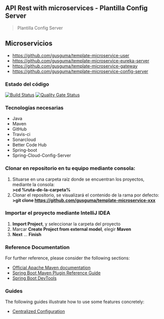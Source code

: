 ## API Rest with microservices - Plantilla Config Server
> Plantilla Config Server

## Microservicios
* https://github.com/gusguma/template-microservice-user
* https://github.com/gusguma/template-microservice-eureka-server
* https://github.com/gusguma/template-microservice-gateway
* https://github.com/gusguma/template-microservice-config-server

### Estado del código

[![Build Status](https://travis-ci.org/gusguma/template-microservice-config-server.svg?branch=develop)](https://travis-ci.org/gusguma/template-microservice-config-server)
[![Quality Gate Status](https://sonarcloud.io/api/project_badges/measure?project=es.gusguma%3Atemplate-microservice-config-server&metric=alert_status)](https://sonarcloud.io/dashboard?id=es.gusguma%3Atemplate-microservice-config-server)

### Tecnologías necesarias
* Java
* Maven
* GitHub
* Travis-ci
* Sonarcloud
* Better Code Hub
* Spring-boot
* Spring-Cloud-Config-Server

### Clonar en repositorio en tu equipo mediante consola:
1. Situarse en una carpeta raíz donde se encuentran los proyectos, mediante la consola:  
 **>cd %ruta-de-la-carpeta%**
1. Clonar el repositorio, se visualizará el contenido de la rama por defecto:  
 **>git clone https://github.com/gusguma/template-microservice-xxx**

### Importar el proyecto mediante IntelliJ IDEA
1. **Import Project**, y seleccionar la carpeta del proyecto
1. Marcar **Create Project from external model**, elegir **Maven**
1. **Next** … **Finish**



### Reference Documentation
For further reference, please consider the following sections:

* [Official Apache Maven documentation](https://maven.apache.org/guides/index.html)
* [Spring Boot Maven Plugin Reference Guide](https://docs.spring.io/spring-boot/docs/2.2.9.RELEASE/maven-plugin/)
* [Spring Boot DevTools](https://docs.spring.io/spring-boot/docs/2.3.2.RELEASE/reference/htmlsingle/#using-boot-devtools)

### Guides
The following guides illustrate how to use some features concretely:

* [Centralized Configuration](https://spring.io/guides/gs/centralized-configuration/)

